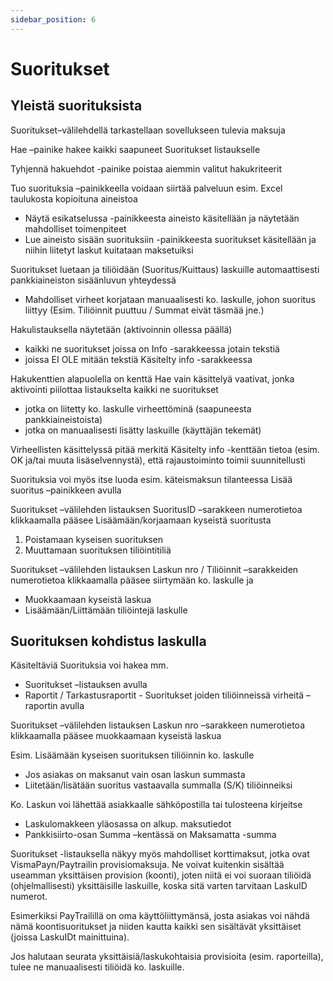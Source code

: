 ```yaml
---
sidebar_position: 6
---
```


# Suoritukset

## Yleistä suorituksista

Suoritukset–välilehdellä tarkastellaan sovellukseen tulevia maksuja

Hae –painike hakee kaikki saapuneet Suoritukset listaukselle

Tyhjennä hakuehdot -painike poistaa aiemmin valitut hakukriteerit

Tuo suorituksia –painikkeella voidaan siirtää palveluun esim. Excel taulukosta kopioituna aineistoa
- Näytä esikatselussa -painikkeesta aineisto käsitellään ja näytetään mahdolliset toimenpiteet
- Lue aineisto sisään suorituksiin -painikkeesta suoritukset käsitellään ja niihin liitetyt laskut kuitataan maksetuiksi

Suoritukset luetaan ja tiliöidään (Suoritus/Kuittaus) laskuille automaattisesti pankkiaineiston sisäänluvun yhteydessä
- Mahdolliset virheet korjataan manuaalisesti ko. laskulle, johon suoritus liittyy (Esim. Tiliöinnit puuttuu / Summat eivät täsmää jne.)

Hakulistauksella näytetään (aktivoinnin ollessa päällä)
- kaikki ne suoritukset joissa on Info -sarakkeessa jotain tekstiä
- joissa EI OLE mitään tekstiä Käsitelty info -sarakkeessa 

Hakukenttien alapuolella on kenttä Hae vain käsittelyä vaativat, jonka aktivointi piilottaa listaukselta kaikki ne suoritukset
- jotka on liitetty ko. laskulle virheettöminä (saapuneesta pankkiaineistoista)
- jotka on manuaalisesti lisätty laskuille (käyttäjän tekemät) 

Virheellisten käsittelyssä pitää merkitä Käsitelty info -kenttään tietoa (esim. OK ja/tai muuta lisäselvennystä), että rajaustoiminto toimii suunnitellusti

Suorituksia voi myös itse luoda esim. käteismaksun tilanteessa Lisää suoritus –painikkeen avulla

Suoritukset –välilehden listauksen SuoritusID –sarakkeen numerotietoa klikkaamalla pääsee Lisäämään/korjaamaan kyseistä suoritusta
1. Poistamaan kyseisen suorituksen
2. Muuttamaan suorituksen tiliöintitiliä

Suoritukset –välilehden listauksen Laskun nro / Tiliöinnit –sarakkeiden numerotietoa klikkaamalla pääsee siirtymään ko. laskulle ja
- Muokkaamaan kyseistä laskua
- Lisäämään/Liittämään tiliöintejä laskulle

## Suorituksen kohdistus laskulla

Käsiteltäviä Suorituksia voi hakea mm.
- Suoritukset –listauksen avulla
- Raportit / Tarkastusraportit - Suoritukset joiden tiliöinneissä virheitä –raportin avulla

Suoritukset –välilehden listauksen Laskun nro –sarakkeen numerotietoa klikkaamalla pääsee muokkaamaan kyseistä laskua

Esim. Lisäämään kyseisen suorituksen tiliöinnin ko. laskulle
- Jos asiakas on maksanut vain osan laskun summasta
- Liitetään/lisätään suoritus vastaavalla summalla (S/K) tiliöinneiksi

Ko. Laskun voi lähettää asiakkaalle sähköpostilla tai tulosteena kirjeitse
- Laskulomakkeen yläosassa on alkup. maksutiedot
- Pankkisiirto-osan Summa –kentässä on Maksamatta -summa

Suoritukset -listauksella näkyy myös mahdolliset korttimaksut, jotka ovat VismaPayn/Paytrailin provisiomaksuja. Ne voivat kuitenkin sisältää useamman yksittäisen provision (koonti), joten niitä ei voi suoraan tiliöidä (ohjelmallisesti) yksittäisille laskuille, koska sitä varten tarvitaan LaskuID numerot.

Esimerkiksi PayTrailillä on oma käyttöliittymänsä, josta asiakas voi nähdä nämä koontisuoritukset ja niiden kautta kaikki sen sisältävät yksittäiset (joissa LaskuIDt mainittuina).

Jos halutaan seurata yksittäisiä/laskukohtaisia provisioita (esim. raporteilla), tulee ne manuaalisesti tiliöidä ko. laskuille.